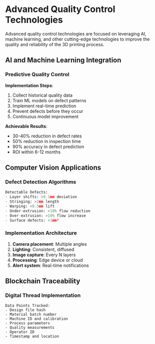 # Advanced Quality Control Technologies

Advanced quality control technologies are focused on leveraging AI, machine learning, and other cutting-edge technologies to improve the quality and reliability of the 3D printing process.

## AI and Machine Learning Integration

### Predictive Quality Control
**Implementation Steps**:
1. Collect historical quality data
2. Train ML models on defect patterns
3. Implement real-time prediction
4. Prevent defects before they occur
5. Continuous model improvement

**Achievable Results**:
- 30-40% reduction in defect rates
- 50% reduction in inspection time
- 90% accuracy in defect prediction
- ROI within 6-12 months

## Computer Vision Applications

### Defect Detection Algorithms
```python
Detectable Defects:
- Layer shifts: >0.1mm deviation
- Stringing: >2mm length
- Warping: >0.5mm lift
- Under-extrusion: >10% flow reduction
- Over-extrusion: >10% flow increase
- Surface defects: >1mm²
```

### Implementation Architecture
1. **Camera placement**: Multiple angles
2. **Lighting**: Consistent, diffused
3. **Image capture**: Every N layers
4. **Processing**: Edge device or cloud
5. **Alert system**: Real-time notifications

## Blockchain Traceability

### Digital Thread Implementation
```
Data Points Tracked:
- Design file hash
- Material batch number
- Machine ID and calibration
- Process parameters
- Quality measurements
- Operator ID
- Timestamp and location
```
